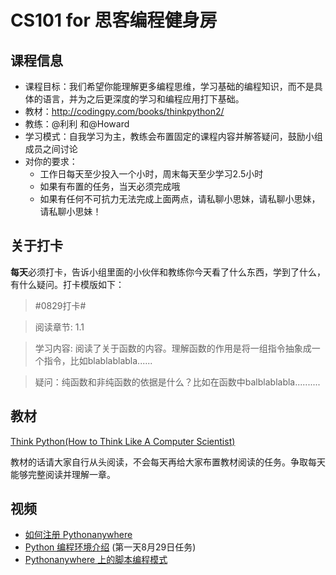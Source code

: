 # CS101 for 思客编程健身房

## 课程信息

* 课程目标：我们希望你能理解更多编程思维，学习基础的编程知识，而不是具体的语言，并为之后更深度的学习和编程应用打下基础。
* 教材：http://codingpy.com/books/thinkpython2/
* 教练：@利利 和@Howard
* 学习模式：自我学习为主，教练会布置固定的课程内容并解答疑问，鼓励小组成员之间讨论
* 对你的要求：
  * 工作日每天至少投入一个小时，周末每天至少学习2.5小时
  * 如果有布置的任务，当天必须完成哦
  * 如果有任何不可抗力无法完成上面两点，请私聊小思妹，请私聊小思妹，请私聊小思妹！

## 关于打卡
**每天**必须打卡，告诉小组里面的小伙伴和教练你今天看了什么东西，学到了什么，有什么疑问。打卡模版如下：

> \#0829打卡#

> 阅读章节: 1.1

> 学习内容: 阅读了关于函数的内容。理解函数的作用是将一组指令抽象成一个指令，比如blablablabla......

> 疑问：纯函数和非纯函数的依据是什么？比如在函数中balblablabla..........

## 教材
[Think Python(How to Think Like A Computer Scientist)](http://codingpy.com/books/thinkpython2/)

教材的话请大家自行从头阅读，不会每天再给大家布置教材阅读的任务。争取每天能够完整阅读并理解一章。

## 视频

* [如何注册 Pythonanywhere](http://o71w1wc99.bkt.clouddn.com/CS101-00.mp4)
* [Python 编程环境介绍](http://o71w1wc99.bkt.clouddn.com/CS101-01.mp4) (第一天8月29日任务)
* [Pythonanywhere 上的脚本编程模式](http://o71w1wc99.bkt.clouddn.com/CS101-02.mp4)

